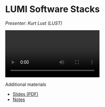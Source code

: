# LUMI Software Stacks

*Presenter: Kurt Lust (LUST)*

<video src="https://462000265.lumidata.eu/1day-20230509/recordings/04_LUMI_Software_Stacks.mp4" controls="controls">
</video>

Additional materials

-   [Slides (PDF)](https://462000265.lumidata.eu/1day-20230509/files/LUMI-1day-20230509-04-software.pdf)
-   [Notes](04_Software_stack.md)
